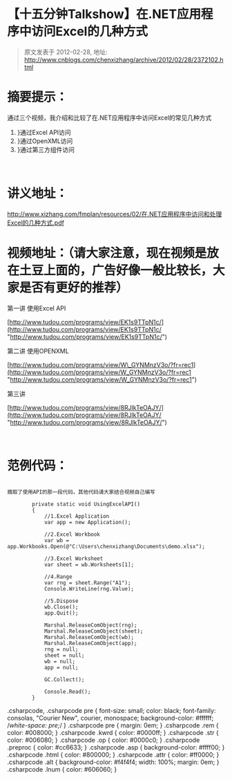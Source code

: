 # 【十五分钟Talkshow】在.NET应用程序中访问Excel的几种方式 
> 原文发表于 2012-02-28, 地址: http://www.cnblogs.com/chenxizhang/archive/2012/02/28/2372102.html 


摘要提示：
=====

 通过三个视频，我介绍和比较了在.NET应用程序中访问Excel的常见几种方式

 1. }通过Excel API访问
2. }通过OpenXML访问
3. }通过第三方组件访问

  

 讲义地址：
=====

 <http://www.xizhang.com/fmplan/resources/02/在.NET应用程序中访问和处理Excel的几种方式.pdf>

 视频地址：（请大家注意，现在视频是放在土豆上面的，广告好像一般比较长，大家是否有更好的推荐）
==============================================

 第一讲 使用Excel API

 [http://www.tudou.com/programs/view/EK1s9TTpN1c/](http://www.tudou.com/programs/view/EK1s9TTpN1c/ "http://www.tudou.com/programs/view/EK1s9TTpN1c/")

   


 第二讲 使用OPENXML

 [http://www.tudou.com/programs/view/W\_GYNMnzV3o/?fr=rec1](http://www.tudou.com/programs/view/W_GYNMnzV3o/?fr=rec1 "http://www.tudou.com/programs/view/W_GYNMnzV3o/?fr=rec1")

  第三讲 

 [http://www.tudou.com/programs/view/8RJlkTeOAJY/](http://www.tudou.com/programs/view/8RJlkTeOAJY/ "http://www.tudou.com/programs/view/8RJlkTeOAJY/")  


   

 范例代码：
=====


```

摘取了使用API的那一段代码，其他代码请大家结合视频自己编写
```

```
        private static void UsingExcelAPI()
        {
            //1.Excel Application
            var app = new Application();

            //2.Excel Workbook
            var wb = app.Workbooks.Open(@"C:\Users\chenxizhang\Documents\demo.xlsx");

            //3.Excel Worksheet
            var sheet = wb.Worksheets[1];

            //4.Range
            var rng = sheet.Range("A1");
            Console.WriteLine(rng.Value);

            //5.Dispose
            wb.Close();
            app.Quit();

            Marshal.ReleaseComObject(rng);
            Marshal.ReleaseComObject(sheet);
            Marshal.ReleaseComObject(wb);
            Marshal.ReleaseComObject(app);
            rng = null;
            sheet = null;
            wb = null;
            app = null;

            GC.Collect();

            Console.Read();
        }
```

.csharpcode, .csharpcode pre
{
 font-size: small;
 color: black;
 font-family: consolas, "Courier New", courier, monospace;
 background-color: #ffffff;
 /*white-space: pre;*/
}
.csharpcode pre { margin: 0em; }
.csharpcode .rem { color: #008000; }
.csharpcode .kwrd { color: #0000ff; }
.csharpcode .str { color: #006080; }
.csharpcode .op { color: #0000c0; }
.csharpcode .preproc { color: #cc6633; }
.csharpcode .asp { background-color: #ffff00; }
.csharpcode .html { color: #800000; }
.csharpcode .attr { color: #ff0000; }
.csharpcode .alt 
{
 background-color: #f4f4f4;
 width: 100%;
 margin: 0em;
}
.csharpcode .lnum { color: #606060; }

